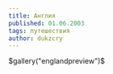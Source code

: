 ```yaml
---
title: Англия
published: 01.06.2003
tags: путешествия
author: dukzcry
---
```


$gallery("englandpreview")$
